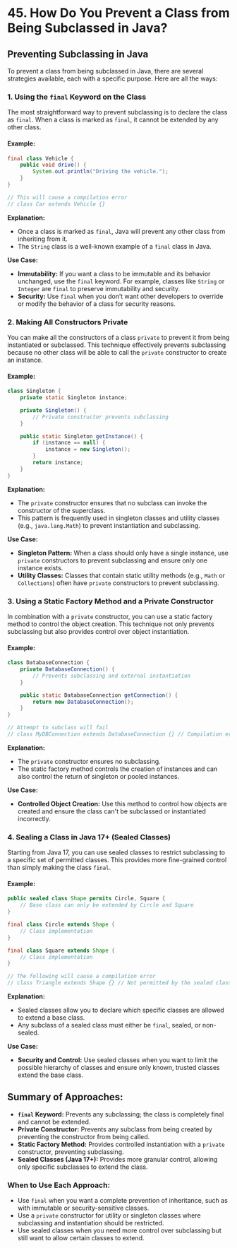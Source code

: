 # 45. How Do You Prevent a Class from Being Subclassed in Java?

## Preventing Subclassing in Java

To prevent a class from being subclassed in Java, there are several strategies available, each with a specific purpose. Here are all the ways:

### 1. Using the `final` Keyword on the Class
The most straightforward way to prevent subclassing is to declare the class as `final`. When a class is marked as `final`, it cannot be extended by any other class.

#### Example:
```java
final class Vehicle {
    public void drive() {
        System.out.println("Driving the vehicle.");
    }
}

// This will cause a compilation error
// class Car extends Vehicle {}

```

**Explanation:**
- Once a class is marked as `final`, Java will prevent any other class from inheriting from it.
- The `String` class is a well-known example of a `final` class in Java.

**Use Case:**
- **Immutability:** If you want a class to be immutable and its behavior unchanged, use the `final` keyword. For example, classes like `String` or `Integer` are `final` to preserve immutability and security.
- **Security:** Use `final` when you don’t want other developers to override or modify the behavior of a class for security reasons.

### 2. Making All Constructors Private
You can make all the constructors of a class `private` to prevent it from being instantiated or subclassed. This technique effectively prevents subclassing because no other class will be able to call the `private` constructor to create an instance.
#### Example:
```java
class Singleton {
    private static Singleton instance;

    private Singleton() {
        // Private constructor prevents subclassing
    }

    public static Singleton getInstance() {
        if (instance == null) {
            instance = new Singleton();
        }
        return instance;
    }
}

```

**Explanation:**
- The `private` constructor ensures that no subclass can invoke the constructor of the superclass.
- This pattern is frequently used in singleton classes and utility classes (e.g., `java.lang.Math`) to prevent instantiation and subclassing.

**Use Case:**
- **Singleton Pattern:** When a class should only have a single instance, use `private` constructors to prevent subclassing and ensure only one instance exists.
- **Utility Classes:** Classes that contain static utility methods (e.g., `Math` or `Collections`) often have `private` constructors to prevent subclassing.

### 3. Using a Static Factory Method and a Private Constructor
In combination with a `private` constructor, you can use a static factory method to control the object creation. This technique not only prevents subclassing but also provides control over object instantiation.

#### Example:
```java
class DatabaseConnection {
    private DatabaseConnection() {
        // Prevents subclassing and external instantiation
    }

    public static DatabaseConnection getConnection() {
        return new DatabaseConnection();
    }
}

// Attempt to subclass will fail
// class MyDBConnection extends DatabaseConnection {} // Compilation error

```
**Explanation:**
- The `private` constructor ensures no subclassing.
- The static factory method controls the creation of instances and can also control the return of singleton or pooled instances.

**Use Case:**
- **Controlled Object Creation:** Use this method to control how objects are created and ensure the class can't be subclassed or instantiated incorrectly.

### 4. Sealing a Class in Java 17+ (Sealed Classes)
Starting from Java 17, you can use sealed classes to restrict subclassing to a specific set of permitted classes. This provides more fine-grained control than simply making the class `final`.

#### Example:

```java
public sealed class Shape permits Circle, Square {
    // Base class can only be extended by Circle and Square
}

final class Circle extends Shape {
    // Class implementation
}

final class Square extends Shape {
    // Class implementation
}

// The following will cause a compilation error
// class Triangle extends Shape {} // Not permitted by the sealed class

```
**Explanation:**
- Sealed classes allow you to declare which specific classes are allowed to extend a base class.
- Any subclass of a sealed class must either be `final`, sealed, or non-sealed.

**Use Case:**
- **Security and Control:** Use sealed classes when you want to limit the possible hierarchy of classes and ensure only known, trusted classes extend the base class.

## Summary of Approaches:

- **`final` Keyword:** Prevents any subclassing; the class is completely final and cannot be extended.
- **Private Constructor:** Prevents any subclass from being created by preventing the constructor from being called.
- **Static Factory Method:** Provides controlled instantiation with a `private` constructor, preventing subclassing.
- **Sealed Classes (Java 17+):** Provides more granular control, allowing only specific subclasses to extend the class.

### When to Use Each Approach:
- Use `final` when you want a complete prevention of inheritance, such as with immutable or security-sensitive classes.
- Use a `private` constructor for utility or singleton classes where subclassing and instantiation should be restricted.
- Use sealed classes when you need more control over subclassing but still want to allow certain classes to extend.

